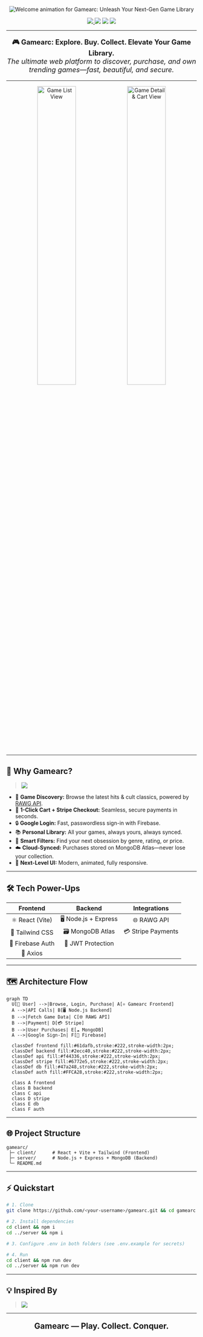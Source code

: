 <!-- HEADER BANNER -->
<p align="center">
<img src="https://readme-typing-svg.demolab.com?font=Fira+Code&weight=400&size=20&duration=5000&pause=1000&color=36BCF7FF&background=00000000&center=false&vCenter=false&lines=%F0%9F%8E%AE+Welcome+to+Gamearc!;Unleash+Your+Next-Gen+Game+Library" alt="Welcome animation for Gamearc: Unleash Your Next-Gen Game Library" />
</p>


<p align="center">
  <a href="https://gamearc-frontend2.onrender.com" target="_blank">
    <img src="https://img.shields.io/badge/Live%20Demo-00C853?style=for-the-badge&logo=google-chrome&logoColor=white" />
  </a>
  <img src="https://img.shields.io/badge/Powered%20by-RAWG%20API-6772E5?style=for-the-badge&logo=rawg&logoColor=white" />
  <img src="https://img.shields.io/badge/Stripe%20Checkout-008CDD?style=for-the-badge&logo=stripe&logoColor=white" />
  <img src="https://img.shields.io/badge/Firebase%20Auth-FFCA28?style=for-the-badge&logo=firebase&logoColor=black" />
</p>

---

<p align="center" style="font-size:1.3em">
  <strong>🎮 Gamearc: Explore. Buy. Collect. Elevate Your Game Library.</strong><br>
  <em>The ultimate web platform to discover, purchase, and own trending games—fast, beautiful, and secure.</em>
</p>

---

<div align="center">
  <img src="https://i.postimg.cc/SRT2z3cZ/Screenshot-2025-05-18-020313.png" width="45%" alt="Game List View"/>
  &nbsp;
  <img src="https://i.postimg.cc/s2YMJvpG/Screenshot-2025-07-06-014346.png" width="45%" alt="Game Detail & Cart View"/>
</div>

---

## 🚀 Why Gamearc?

> <img src="https://readme-typing-svg.demolab.com?font=Fira+Code&size=22&duration=3000&pause=800&color=00C853&center=true&vCenter=true&width=600&lines=No+downloads.;No+signup+pain.;Just+log+in%2C+explore%2C+and+own+games+instantly." />

- 🎯 **Game Discovery:** Browse the latest hits & cult classics, powered by [RAWG API](https://rawg.io/apidocs).
- 🛒 **1-Click Cart + Stripe Checkout:** Seamless, secure payments in seconds.
- 🔒 **Google Login:** Fast, passwordless sign-in with Firebase.
- 📚 **Personal Library:** All your games, always yours, always synced.
- 🧠 **Smart Filters:** Find your next obsession by genre, rating, or price.
- ☁️ **Cloud-Synced:** Purchases stored on MongoDB Atlas—never lose your collection.
- 🌈 **Next-Level UI:** Modern, animated, fully responsive.

---

## 🛠️ Tech Power-Ups

| Frontend              | Backend                | Integrations           |
|:---------------------:|:---------------------:|:---------------------:|
| ⚛️ React (Vite)       | 🖥️ Node.js + Express  | 🌐 RAWG API           |
| 🎨 Tailwind CSS       | 🗃️ MongoDB Atlas      | 💳 Stripe Payments    |
| 🔐 Firebase Auth      | 🧾 JWT Protection     |                       |
| 🔗 Axios              |                       |                       |

---

## 🗺️ Architecture Flow

```mermaid
graph TD
  U[🧑 User] -->|Browse, Login, Purchase| A[⚛️ Gamearc Frontend]
  A -->|API Calls| B[🖥️ Node.js Backend]
  B -->|Fetch Game Data| C[🌐 RAWG API]
  B -->|Payment| D[💳 Stripe]
  B -->|User Purchases| E[☁️ MongoDB]
  A -->|Google Sign-In| F[🔐 Firebase]

  classDef frontend fill:#61dafb,stroke:#222,stroke-width:2px;
  classDef backend fill:#2ecc40,stroke:#222,stroke-width:2px;
  classDef api fill:#f44336,stroke:#222,stroke-width:2px;
  classDef stripe fill:#6772e5,stroke:#222,stroke-width:2px;
  classDef db fill:#47a248,stroke:#222,stroke-width:2px;
  classDef auth fill:#FFCA28,stroke:#222,stroke-width:2px;

  class A frontend
  class B backend
  class C api
  class D stripe
  class E db
  class F auth
```

---

## 🌐 Project Structure

```shell
gamearc/
 ├─ client/      # React + Vite + Tailwind (Frontend)
 ├─ server/      # Node.js + Express + MongoDB (Backend)
 └─ README.md
```

---

## ⚡ Quickstart

```bash
# 1. Clone
git clone https://github.com/<your-username>/gamearc.git && cd gamearc

# 2. Install dependencies
cd client && npm i
cd ../server && npm i

# 3. Configure .env in both folders (see .env.example for secrets)

# 4. Run
cd client && npm run dev
cd ../server && npm run dev
```

---

## 💡 Inspired By

> <img src="https://readme-typing-svg.demolab.com?font=Fira+Code&size=18&duration=2500&pause=800&color=00C853&center=true&vCenter=true&width=600&lines=Steam+%7C+Epic+Games+Store+" />

---

<p align="center" style="font-size:1.5em">
  <b>Gamearc — Play. Collect. Conquer.</b>
</p>
